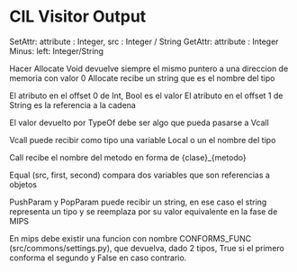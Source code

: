 # CIL Visitor Output
SetAttr: attribute : Integer,   src : Integer / String
GetAttr: attribute : Integer
Minus: left: Integer/String

Hacer Allocate Void devuelve siempre el mismo puntero a una direccion de memoria con valor 0
Allocate recibe un string que es el nombre del tipo

El atributo en el offset 0 de Int, Bool es el valor
El atributo en el offset 1 de String es la referencia a la cadena

El valor devuelto por TypeOf debe ser algo que pueda pasarse a Vcall

Vcall puede recibir como tipo una variable Local o un el nombre del tipo

Call recibe el nombre del metodo en forma de {clase}_{metodo}

Equal (src, first, second) compara dos variables que son referencias a objetos

PushParam y PopParam puede recibir un string, en ese caso el string representa un tipo y se reemplaza por su valor equivalente en la fase de MIPS

En mips debe existir una funcion con nombre CONFORMS_FUNC (src/commons/settings.py), que devuelva, dado 2 tipos, True si el primero conforma el segundo y False en caso contrario.